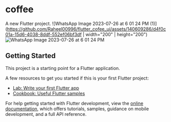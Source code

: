 # coffee

A new Flutter project.
![WhatsApp Image 2023-07-26 at 6 01 24 PM (1)](https://github.com/Raheel00996/flutter_cofee_ui/assets/140609286/d4f0c01a-15d6-4038-8ddf-552ef06bf3df | width="200" | height="200")
![WhatsApp Image 2023-07-26 at 6 01 24 PM](https://github.com/Raheel00996/flutter_cofee_ui/assets/140609286/086f9090-80a0-4fe9-a5a3-8aa19b3c7a3f)

## Getting Started

This project is a starting point for a Flutter application.

A few resources to get you started if this is your first Flutter project:

- [Lab: Write your first Flutter app](https://docs.flutter.dev/get-started/codelab)
- [Cookbook: Useful Flutter samples](https://docs.flutter.dev/cookbook)

For help getting started with Flutter development, view the
[online documentation](https://docs.flutter.dev/), which offers tutorials,
samples, guidance on mobile development, and a full API reference.
